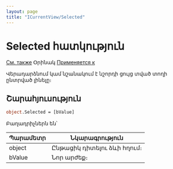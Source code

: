 ```yaml
---
layout: page
title: "ICurrentView/Selected"
---
```



# Selected հատկություն

[См. также](../ICurrentView.md) Օրինակ [Применяется к](../ICurrentView.md)
 
Վերադարձնում կամ նշանակում է նշորդի ցույց տված տողի ընտրված լինելը։ 

## Շարահյուսություն

``` vb
object.Selected = [bValue]
```
Բաղադրիչներն են՝ 

| Պարամետր | Նկարագրություն |
|--|--|
| object | Ընթացիկ դիտելու ձևի հղում։  |
|bValue | Նոր արժեք։|


